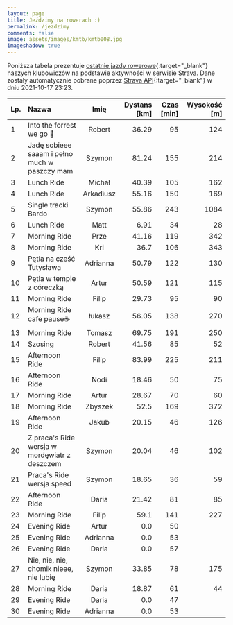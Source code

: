 ```yaml
---
layout: page
title: Jeździmy na rowerach :)
permalink: /jezdzimy
comments: false
image: assets/images/kmtb/kmtb008.jpg
imageshadow: true
---
```


Poniższa tabela prezentuje [ostatnie jazdy rowerowe](https://www.strava.com/clubs/336381){:target="_blank"} naszych klubowiczów na podstawie aktywności w serwisie Strava. Dane zostały automatycznie pobrane poprzez [Strava API](https://developers.strava.com/docs/reference/#api-Clubs-getClubActivitiesById){:target="_blank"} w dniu 2021-10-17 23:23.

Lp. | Nazwa | Imię | Dystans [km] | Czas [min] | Wysokość [m]
:--- | :--- | :---: | ---: | ---: | ---:
1|Into the forrest we go 🚴|Robert|36.29|95|124
2|Jadę sobieee saaam i pełno much w paszczy mam|Szymon|81.24|155|214
3|Lunch Ride|Michał|40.39|105|162
4|Lunch Ride|Arkadiusz|55.16|150|169
5|Single tracki Bardo|Szymon|55.86|243|1084
6|Lunch Ride|Matt|6.91|34|28
7|Morning Ride|Prze|41.16|119|342
8|Morning Ride|Kri|36.7|106|343
9|Pętla na cześć Tutysława|Adrianna|50.79|122|130
10|Pętla w tempie z córeczką|Artur|50.59|121|115
11|Morning Ride|Filip|29.73|95|90
12|Morning Ride cafe pause☕|łukasz|56.05|138|270
13|Morning Ride|Tomasz|69.75|191|250
14|Szosing |Robert|41.56|85|52
15|Afternoon Ride|Filip|83.99|225|211
16|Afternoon Ride|Nodi|18.46|50|75
17|Morning Ride|Artur|28.67|70|60
18|Morning Ride|Zbyszek|52.5|169|372
19|Afternoon Ride|Jakub|20.15|46|126
20|Z praca's Ride wersja w mordęwiatr z deszczem |Szymon|20.04|46|102
21|Praca's Ride wersja speed|Szymon|18.65|36|59
22|Afternoon Ride|Daria|21.42|81|85
23|Morning Ride|Filip|59.1|141|227
24|Evening Ride|Artur|0.0|50|
25|Evening Ride|Adrianna|0.0|53|
26|Evening Ride|Daria|0.0|57|
27|Nie, nie, nie, chomik nieee, nie lubię |Szymon|33.85|78|175
28|Morning Ride|Daria|18.87|61|44
29|Evening Ride|Daria|0.0|47|
30|Evening Ride|Adrianna|0.0|53|
